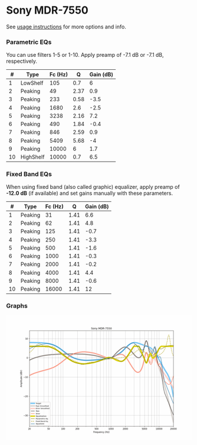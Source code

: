 # Sony MDR-7550
See [usage instructions](https://github.com/jaakkopasanen/AutoEq#usage) for more options and info.

### Parametric EQs
You can use filters 1-5 or 1-10. Apply preamp of -7.1 dB or -7.1 dB, respectively.

|   # | Type      |   Fc (Hz) |    Q |   Gain (dB) |
|-----|-----------|-----------|------|-------------|
|   1 | LowShelf  |       105 | 0.7  |         6   |
|   2 | Peaking   |        49 | 2.37 |         0.9 |
|   3 | Peaking   |       233 | 0.58 |        -3.5 |
|   4 | Peaking   |      1680 | 2.6  |        -2.5 |
|   5 | Peaking   |      3238 | 2.16 |         7.2 |
|   6 | Peaking   |       490 | 1.84 |        -0.4 |
|   7 | Peaking   |       846 | 2.59 |         0.9 |
|   8 | Peaking   |      5409 | 5.68 |        -4   |
|   9 | Peaking   |     10000 | 6    |         1.7 |
|  10 | HighShelf |     10000 | 0.7  |         6.5 |

### Fixed Band EQs
When using fixed band (also called graphic) equalizer, apply preamp of **-12.0 dB** (if available) and set gains manually with these parameters.

|   # | Type    |   Fc (Hz) |    Q |   Gain (dB) |
|-----|---------|-----------|------|-------------|
|   1 | Peaking |        31 | 1.41 |         6.6 |
|   2 | Peaking |        62 | 1.41 |         4.8 |
|   3 | Peaking |       125 | 1.41 |        -0.7 |
|   4 | Peaking |       250 | 1.41 |        -3.3 |
|   5 | Peaking |       500 | 1.41 |        -1.6 |
|   6 | Peaking |      1000 | 1.41 |        -0.3 |
|   7 | Peaking |      2000 | 1.41 |        -0.2 |
|   8 | Peaking |      4000 | 1.41 |         4.4 |
|   9 | Peaking |      8000 | 1.41 |        -0.6 |
|  10 | Peaking |     16000 | 1.41 |        12   |

### Graphs
![](./Sony%20MDR-7550.png)
